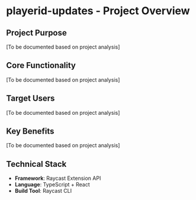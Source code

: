 # playerid-updates - Project Overview

## Project Purpose
[To be documented based on project analysis]

## Core Functionality
[To be documented based on project analysis]

## Target Users
[To be documented based on project analysis]

## Key Benefits
[To be documented based on project analysis]

## Technical Stack
- **Framework**: Raycast Extension API
- **Language**: TypeScript + React
- **Build Tool**: Raycast CLI
